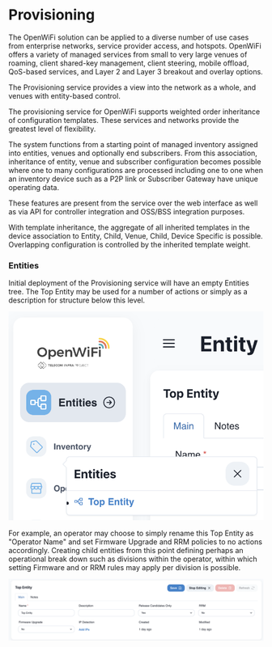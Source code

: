 # Provisioning

The OpenWiFi solution can be applied to a diverse number of use cases from enterprise networks, service provider access, and hotspots. OpenWiFi offers a variety of managed services from small to very large venues of roaming, client shared-key management, client steering, mobile offload, QoS-based services, and Layer 2 and Layer 3 breakout and overlay options.

The Provisioning service provides a view into the network as a whole, and venues with entity-based control.

The provisioning service for OpenWiFi supports weighted order inheritance of configuration templates. These services and networks provide the greatest level of flexibility.

The system functions from a starting point of managed inventory assigned into entities, venues and optionally end subscribers. From this association, inheritance of entity, venue and subscriber configuration becomes possible where one to many configurations are processed including one to one when an inventory device such as a P2P link or Subscriber Gateway have unique operating data.

These features are present from the service over the web interface as well as via API for controller integration and OSS/BSS integration purposes.

With template inheritance, the aggregate of all inherited templates in the device association to Entity, Child, Venue, Child, Device Specific is possible. Overlapping configuration is controlled by the inherited template weight.

### Entities

Initial deployment of the Provisioning service will have an empty Entities tree. The Top Entity may be used for a number of actions or simply as a description for structure below this level.

![](<../../../.gitbook/assets/Screen Shot 2022-07-20 at 11.17.56 AM.png>)

For example, an operator may choose to simply rename this Top Entity as "Operator Name" and set Firmware Upgrade and RRM policies to no actions accordingly. Creating child entities from this point defining perhaps an operational break down such as divisions within the operator, within which setting Firmware and or RRM rules may apply per division is possible.

![](<../../../.gitbook/assets/Screen Shot 2022-07-20 at 11.17.24 AM.png>)
